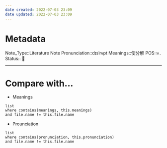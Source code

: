 ```yaml
---
date created: 2022-07-03 23:09
date updated: 2022-07-03 23:09
---
```


# Metadata

Note_Type::Literature Note
Pronunciation::dɪsˈrʌpt
Meanings::使分解
POS::`v.`
Status:: 👶

---

# Compare with...

- Meanings

```dataview
list
where contains(meanings, this.meanings)
and file.name != this.file.name
```

- Prounciation

```dataview
list
where contains(pronunciation, this.pronunciation)
and file.name != this.file.name
```
